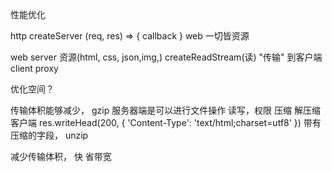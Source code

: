 性能优化 

http createServer (req, res) => {  callback }
web 一切皆资源 

web  server 资源(html, css, json,img,) createReadStream(读)
"传输" 到客户端 client proxy 

优化空间？

传输体积能够减少， gzip 
服务器端是可以进行文件操作  读写，权限 压缩 解压缩
客户端 
res.writeHead(200, {
  'Content-Type': 'text/html;charset=utf8'
})
带有压缩的字段， unzip

减少传输体积， 快 省带宽


           